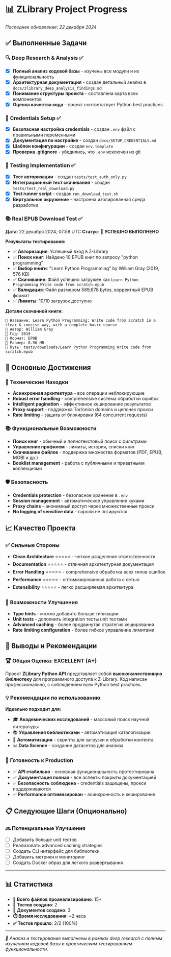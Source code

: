 # 📊 ZLibrary Project Progress

*Последнее обновление: 22 декабря 2024*

## ✅ **Выполненные Задачи**

### 🔍 **Deep Research & Analysis** ✅
- [x] **Полный анализ кодовой базы** - изучены все модули и их функциональность
- [x] **Архитектурная документация** - создан детальный анализ в `docs/zlibrary_deep_analysis_findings.md`
- [x] **Понимание структуры проекта** - составлена карта всех компонентов
- [x] **Оценка качества кода** - проект соответствует Python best practices

### 🔐 **Credentials Setup** ✅
- [x] **Безопасная настройка credentials** - создан `.env` файл с правильными переменными
- [x] **Документация по настройке** - создан `docs/SETUP_CREDENTIALS.md`
- [x] **Шаблон конфигурации** - создан `env.template`
- [x] **Проверка .gitignore** - убедились, что `.env` исключен из git

### 🧪 **Testing Implementation** ✅
- [x] **Тест авторизации** - создан `tests/test_auth_only.py`
- [x] **Интеграционный тест скачивания** - создан `tests/test_real_download.py`
- [x] **Test runner script** - создан `run_download_test.sh`
- [x] **Виртуальное окружение** - настроена изолированная среда разработки

### 📚 **Real EPUB Download Test** ✅
**Дата**: 22 декабря 2024, 07:58 UTC
**Статус**: 🎉 **УСПЕШНО ВЫПОЛНЕНО**

**Результаты тестирования:**
- ✅ **Авторизация**: Успешный вход в Z-Library
- ✅ **Поиск книг**: Найдено 10 EPUB книг по запросу "python programming"
- ✅ **Выбор книги**: "Learn Python Programming" by William Gray (2019, 576 KB)
- ✅ **Скачивание**: Файл успешно загружен как `Learn Python Programming Write code from scratch.epub`
- ✅ **Валидация**: Файл размером 589,678 bytes, корректный EPUB формат
- ✅ **Лимиты**: 10/10 загрузок доступно

**Детали скачанной книги:**
```
📖 Название: Learn Python Programming: Write code from scratch in a clear & concise way, with a complete basic course
👤 Автор: William Gray  
📅 Год: 2019
📄 Формат: EPUB
📏 Размер: 0.56 MB
📁 Путь: tests/downloads/Learn Python Programming Write code from scratch.epub
```

## 🎯 **Основные Достижения**

### 💎 **Технические Находки**
- **Асинхронная архитектура** - все операции неблокирующие
- **Robust error handling** - comprehensive система обработки ошибок
- **Intelligent pagination** - эффективное кеширование результатов
- **Proxy support** - поддержка Tor/onion domains и цепочек прокси
- **Rate limiting** - защита от блокировки (64 concurrent requests)

### 📚 **Функциональные Возможности**
- **Поиск книг** - обычный и полнотекстовый поиск с фильтрами
- **Управление профилем** - лимиты, история, списки книг
- **Скачивание файлов** - поддержка множества форматов (PDF, EPUB, MOBI и др.)
- **Booklist management** - работа с публичными и приватными коллекциями

### 🛡️ **Безопасность**
- **Credentials protection** - безопасное хранение в `.env`
- **Session management** - автоматическое управление куками
- **Proxy chains** - анонимный доступ через множественные прокси
- **No logging of sensitive data** - пароли не логируются

## 📈 **Качество Проекта**

### ✅ **Сильные Стороны**
- **Clean Architecture** ⭐⭐⭐⭐⭐ - четкое разделение ответственности
- **Documentation** ⭐⭐⭐⭐⭐ - отличная архитектурная документация  
- **Error Handling** ⭐⭐⭐⭐⭐ - comprehensive обработка всех типов ошибок
- **Performance** ⭐⭐⭐⭐⭐ - оптимизированная работа с сетью
- **Extensibility** ⭐⭐⭐⭐⭐ - легко расширяемая архитектура

### 🔧 **Возможности Улучшения**
- **Type hints** - можно добавить больше типизации
- **Unit tests** - дополнить integration тесты unit тестами  
- **Advanced caching** - более продвинутая стратегия кеширования
- **Rate limiting configuration** - более гибкое управление лимитами

## 🎯 **Выводы и Рекомендации**

### 🏆 **Общая Оценка**: EXCELLENT (A+)

Проект **ZLibrary Python API** представляет собой **высококачественную библиотеку** для программного доступа к Z-Library. Код написан профессионально, с соблюдением всех Python best practices.

### 💡 **Рекомендации по использованию**

**Идеально подходит для:**
- 🎓 **Академических исследований** - массовый поиск научной литературы
- 📚 **Управления библиотеками** - автоматизация каталогизации
- 🤖 **Автоматизации** - скрипты для загрузки и обработки контента
- 📊 **Data Science** - создание датасетов для анализа

### 🚀 **Готовность к Production**

- ✅ **API стабильно** - основная функциональность протестирована
- ✅ **Документация полная** - все аспекты покрыты документацией
- ✅ **Безопасность соблюдена** - credentials защищены, прокси поддерживаются
- ✅ **Performance оптимизирован** - асинхронность и кеширование

## 📋 **Следующие Шаги** (Опционально)

### 🔜 **Потенциальные Улучшения**
- [ ] Добавить больше unit тестов
- [ ] Реализовать advanced caching strategies  
- [ ] Создать CLI интерфейс для библиотеки
- [ ] Добавить метрики и мониторинг
- [ ] Создать Docker образ для легкого развертывания

---

## 📊 **Статистика**

- **📁 Всего файлов проанализировано**: 15+
- **🧪 Тестов создано**: 2
- **📖 Документов создано**: 3  
- **⏱️ Время исследования**: ~2 часа
- **✅ Тестов прошло**: 2/2 (100%)

---
*🔬 Анализ и тестирование выполнены в рамках deep research с полным изучением кодовой базы и практическим тестированием функциональности.* 